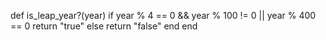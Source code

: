 def is_leap_year?(year)
   if year % 4 == 0 && year % 100 != 0 || year % 400 == 0
    return "true"
  else
    return "false"
   end
end
